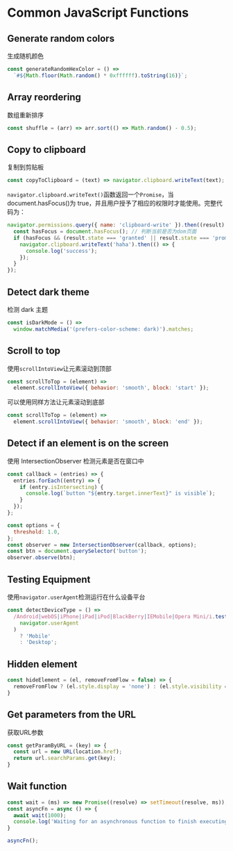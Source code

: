 # Common JavaScript Functions

## Generate random colors

生成随机颜色

```js
const generateRandomHexColor = () =>
  `#${Math.floor(Math.random() * 0xffffff).toString(16)}`;
```

## Array reordering

数组重新排序

```js
const shuffle = (arr) => arr.sort(() => Math.random() - 0.5);
```

## Copy to clipboard

复制到剪贴板

```js
const copyToClipboard = (text) => navigator.clipboard.writeText(text);
```

`navigator.clipboard.writeText()`函数返回一个`Promise`，当 document.hasFocus()为 true，并且用户授予了相应的权限时才能使用。完整代码为：

```js
navigator.permissions.query({ name: 'clipboard-write' }).then((result) => {
  const hasFocus = document.hasFocus(); // 判断当前是否为dom页面
  if (hasFocus && (result.state === 'granted' || result.state === 'prompt')) {
    navigator.clipboard.writeText('haha').then(() => {
      console.log('success');
    });
  }
});
```

## Detect dark theme

检测 dark 主题

```js
const isDarkMode = () =>
  window.matchMedia('(prefers-color-scheme: dark)').matches;
```

## Scroll to top

使用`scrollIntoView`让元素滚动到顶部

```js
const scrollToTop = (element) =>
  element.scrollIntoView({ behavior: 'smooth', block: 'start' });
```

可以使用同样方法让元素滚动到底部

```js
const scrollToTop = (element) =>
  element.scrollIntoView({ behavior: 'smooth', block: 'end' });
```

## Detect if an element is on the screen

使用 IntersectionObserver 检测元素是否在窗口中

```js
const callback = (entries) => {
  entries.forEach((entry) => {
    if (entry.isIntersecting) {
      console.log(`button "${entry.target.innerText}" is visible`);
    }
  });
};

const options = {
  threshold: 1.0,
};
const observer = new IntersectionObserver(callback, options);
const btn = document.querySelector('button');
observer.observe(btn);
```

## Testing Equipment

使用`navigator.userAgent`检测运行在什么设备平台

```js
const detectDeviceType = () =>
  /Android|webOS|iPhone|iPad|iPod|BlackBerry|IEMobile|Opera Mini/i.test(
    navigator.userAgent
  )
    ? 'Mobile'
    : 'Desktop';
```

## Hidden element

```js
const hideElement = (el, removeFromFlow = false) => {
  removeFromFlow ? (el.style.display = 'none') : (el.style.visibility = 'hidden')
}
```

## Get parameters from the URL

获取URL参数

```js
const getParamByURL = (key) => {
  const url = new URL(location.href);
  return url.searchParams.get(key);
}
```

## Wait function

```js
const wait = (ms) => new Promise((resolve) => setTimeout(resolve, ms));
const asyncFn = async () => {
  await wait(1000);
  console.log('Waiting for an asynchronous function to finish executing');
}

asyncFn();
```
